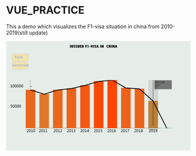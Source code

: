 # VUE_PRACTICE
This a demo which visualizes the F1-visa situation in china from 2010-2019(still update)


![avatar](./demo.png)